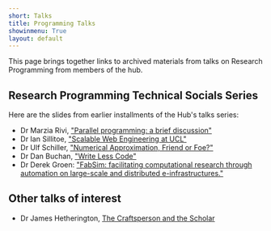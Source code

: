 ```yaml
---
short: Talks
title: Programming Talks
showinmenu: True
layout: default
---
```


This page brings together links to archived materials from talks
on Research Programming from members of the hub.

Research Programming Technical Socials Series
---------------------------------------------

Here are the slides from earlier installments of the Hub's talks series:

* Dr Marzia Rivi, ["Parallel programming: a brief discussion"](./socials-20151110-rivi.pdf)
* Dr Ian Sillitoe, ["Scalable Web Engineering at UCL"](./socials-20151014-sillitoe.pdf)
* Dr Ulf Schiller, ["Numerical Approximation, Friend or Foe?"](./socials-20150909-uschille.pdf)
* Dr Dan Buchan, ["Write Less Code"](./socials-20151209-buchan.pdf)
* Dr Derek Groen: ["FabSim: facilitating computational research through automation on large-scale and distributed e-infrastructures."](./socials20160111-derekgroen.pdf)

Other talks of interest
-----------------------

* Dr James Hetherington, [The Craftsperson and the Scholar](http://development.rc.ucl.ac.uk/talks/rsd/scholar.html)
